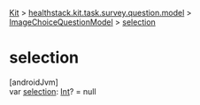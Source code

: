 
[Kit](../../../kit.html) > [healthstack.kit.task.survey.question.model](../index.html) > [ImageChoiceQuestionModel](index.html) > [selection](selection.html)



# selection



[androidJvm]\
var [selection](selection.html): [Int](https://kotlinlang.org/api/latest/jvm/stdlib/kotlin/-int/index.html)? = null




